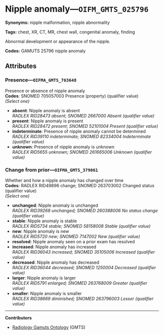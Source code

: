# Nipple anomaly—`OIFM_GMTS_025796`

**Synonyms:** nipple malformation, nipple abnormality

**Tags:** chest, XR, CT, MR, chest wall, congenital anomaly, finding

Abnormal development or appearance of the nipple.

**Codes:** GAMUTS 25796 nipple anomaly

## Attributes

### Presence—`OIFMA_GMTS_763648`

Presence or absence of nipple anomaly  
**Codes**: SNOMED 705057003 Presence (property) (qualifier value)  
*(Select one)*

- **absent**: Nipple anomaly is absent  
_RADLEX RID28473 absent; SNOMED 2667000 Absent (qualifier value)_
- **present**: Nipple anomaly is present  
_RADLEX RID28472 present; SNOMED 52101004 Present (qualifier value)_
- **indeterminate**: Presence of nipple anomaly cannot be determined  
_RADLEX RID39110 indeterminate; SNOMED 82334004 Indeterminate (qualifier value)_
- **unknown**: Presence of nipple anomaly is unknown  
_RADLEX RID5655 unknown; SNOMED 261665006 Unknown (qualifier value)_

### Change from prior—`OIFMA_GMTS_379061`

Whether and how a nipple anomaly has changed over time  
**Codes**: RADLEX RID49896 change; SNOMED 263703002 Changed status (qualifier value)  
*(Select one)*

- **unchanged**: Nipple anomaly is unchanged  
_RADLEX RID39268 unchanged; SNOMED 260388006 No status change (qualifier value)_
- **stable**: Nipple anomaly is stable  
_RADLEX RID5734 stable; SNOMED 58158008 Stable (qualifier value)_
- **new**: Nipple anomaly is new  
_RADLEX RID5720 new; SNOMED 7147002 New (qualifier value)_
- **resolved**: Nipple anomaly seen on a prior exam has resolved  
- **increased**: Nipple anomaly has increased  
_RADLEX RID36043 increased; SNOMED 35105006 Increased (qualifier value)_
- **decreased**: Nipple anomaly has decreased  
_RADLEX RID36044 decreased; SNOMED 1250004 Decreased (qualifier value)_
- **larger**: Nipple anomaly is larger  
_RADLEX RID5791 enlarged; SNOMED 263768009 Greater (qualifier value)_
- **smaller**: Nipple anomaly is smaller  
_RADLEX RID38669 diminished; SNOMED 263796003 Lesser (qualifier value)_

---

**Contributors**

- [Radiology Gamuts Ontology](https://gamuts.net/) (GMTS)